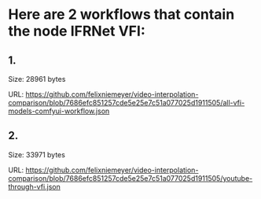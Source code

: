 # Here are 2 workflows that contain the node IFRNet VFI:

## 1. 

Size: 28961 bytes

URL: https://github.com/felixniemeyer/video-interpolation-comparison/blob/7686efc851257cde5e25e7c51a077025d1911505/all-vfi-models-comfyui-workflow.json

## 2. 

Size: 33971 bytes

URL: https://github.com/felixniemeyer/video-interpolation-comparison/blob/7686efc851257cde5e25e7c51a077025d1911505/youtube-through-vfi.json

